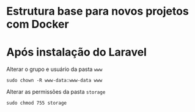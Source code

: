 # Estrutura base para novos projetos com Docker

# Após instalação do Laravel

Alterar o grupo e usuário da pasta `www`
```
sudo chown -R www-data:www-data www
```

Alterar as permissões da pasta `storage`
```
sudo chmod 755 storage
```
